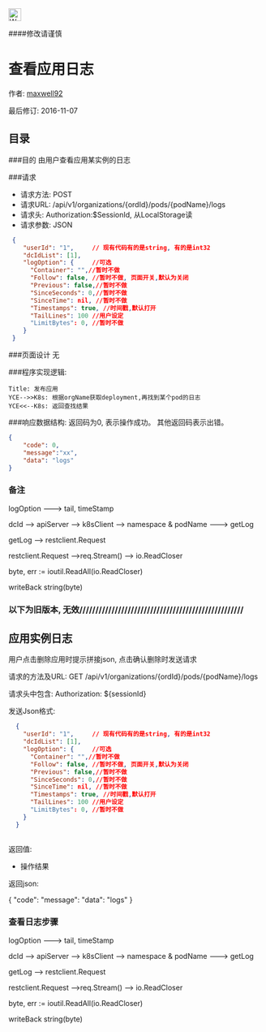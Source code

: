 <img src="http://kubernetes.io/kubernetes/img/warning.png" alt="WARNING" width="25" height="25"> 

####修改请谨慎

查看应用日志
==============

作者: [maxwell92](https://github.com/maxwell92)

最后修订: 2016-11-07

目录
--------------
###目的
由用户查看应用某实例的日志

###请求

* 请求方法: POST 
* 请求URL: /api/v1/organizations/{ordId}/pods/{podName}/logs
* 请求头: Authorization:$SessionId, 从LocalStorage读 
* 请求参数: 
  JSON
```json
 {
    "userId": "1",     // 现有代码有的是string, 有的是int32
    "dcIdList": [1], 
    "logOption": {     //可选
      "Container": "",//暂时不做
      "Follow": false, //暂时不做, 页面开关,默认为关闭
      "Previous": false,//暂时不做
      "SinceSeconds": 0,//暂时不做
      "SinceTime": nil, //暂时不做
      "Timestamps": true, //时间戳,默认打开
      "TailLines": 100 //用户设定
      "LimitBytes": 0, //暂时不做
    } 
 }
```

###页面设计 
无

###程序实现逻辑:

```Sequence
Title: 发布应用
YCE-->>K8s: 根据orgName获取deployment,再找到某个pod的日志
YCE<<--K8s: 返回查找结果
```

###响应数据结构: 
返回码为0, 表示操作成功。
其他返回码表示出错。

```json
{
    "code": 0,
    "message":"xx",
    "data": "logs" 
}
```

### 备注
logOption ---> tail, timeStamp

dcId --> apiServer --> k8sClient --> namespace & podName ---> getLog

getLog --> restclient.Request

restclient.Request -->req.Stream() --> io.ReadCloser

byte, err := ioutil.ReadAll(io.ReadCloser)

writeBack string(byte)

### 以下为旧版本, 无效///////////////////////////////////////////////////

应用实例日志
--------------
用户点击删除应用时提示拼接json, 点击确认删除时发送请求

请求的方法及URL: GET /api/v1/organizations/{ordId}/pods/{podName}/logs

请求头中包含: Authorization: ${sessionId}

发送Json格式:

```json
  {
    "userId": "1",     // 现有代码有的是string, 有的是int32
    "dcIdList": [1], 
    "logOption": {     //可选
      "Container": "",//暂时不做
      "Follow": false, //暂时不做, 页面开关,默认为关闭
      "Previous": false,//暂时不做
      "SinceSeconds": 0,//暂时不做
      "SinceTime": nil, //暂时不做
      "Timestamps": true, //时间戳,默认打开
      "TailLines": 100 //用户设定
      "LimitBytes": 0, //暂时不做
    } 
  }
    
```

返回值:

* 操作结果 

返回json:

{
    "code":
    "message":
    "data": "logs" 
}



### 查看日志步骤
logOption ---> tail, timeStamp

dcId --> apiServer --> k8sClient --> namespace & podName ---> getLog

getLog --> restclient.Request

restclient.Request -->req.Stream() --> io.ReadCloser

byte, err := ioutil.ReadAll(io.ReadCloser)

writeBack string(byte)
